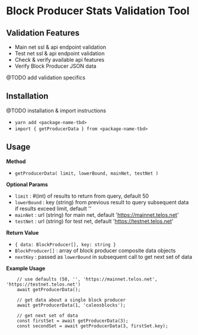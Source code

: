 # Block Producer Stats Validation Tool
## Validation Features

- Main net ssl & api endpoint validation
- Test net ssl & api endpoint validation
- Check & verify available api features
- Verify Block Producer JSON data

@TODO add validation specifics 

## Installation

@TODO installation & import instructions

- `yarn add <package-name-tbd>`
- `import { getProducerData } from <package-name-tbd>`

## Usage
  
  **Method**
  - `getProducerData( limit, lowerBound, mainNet, testNet )`
  
  **Optional Params**
  - `limit` : #(int) of results to return from query, default 50
  - `lowerBound` : key (string) from previous result to query subsequent data if results exceed limit, default '' 
  - `mainNet` : url (string) for main net, default 'https://mainnet.telos.net'
  - `testNet` : url (string) for test net, default 'https://testnet.telos.net'

  **Return Value**
  - `{ data: BlockProducer[], key: string }`
  - `BlockProducer[]` : array of block producer composite data objects
  - `nextKey` : passed as `lowerBound` in subsequent call to get next set of data

  **Example Usage**
``` 
    // use defaults (50, '', 'https://mainnet.telos.net', 'https://testnet.telos.net') 
    await getProducerData();
```
``` 
    // get data about a single block producer 
    await getProducerData(1, 'caleosblocks');
```
``` 
    // get next set of data
    const firstSet = await getProducerData(3); 
    const secondSet = await getProducerData(3, firstSet.key);
```